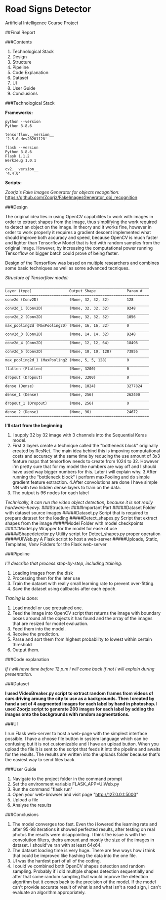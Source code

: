 # Road Signs Detector
 Artificial Intelligence Course Project

##Final Report

###Contents

1. Technological Stack
2. Design
3. Structure
4. Pipeline
5. Code Explanation
6. Dataset
7. UI
8. User Guide
9. Conclusions

###Technological Stack

**Frameworks:**
```
python --version
Python 3.8.6

tensorflow.__version__
'2.5.0-dev20201128'

flask --version
Python 3.8.6
Flask 1.1.2
Werkzeug 1.0.1

cv2.__version__
'4.4.0'
```

**Scripts:**

*Zoorjz's Fake Images Generator for objects recognition:* https://github.com/Zoorjz/FakeImagesGenerator_obj_recognition

###Design

The original idea lies in using OpenCV capabilites to work with images in order to extract shapes from the image, thus simplifying the work required to detect an object on the image. In theory and it works fine, however in order to work properly it requires a gradient descent implemented what should improve both accuracy and speed, because OpenCV is much faster and lighter than Tensorflow Model that is fed with random samples from the original image. However, by increasing the computational power running Tensorflow on bigger batch could prove of being faster.

Design of the Tensorflow was based on multiple researchers and combines some basic techniques as well as some advanced tecniques.

*Structure of Tensorflow model:*
```
_________________________________________________________________
Layer (type)                 Output Shape              Param #   
=================================================================
conv2d (Conv2D)              (None, 32, 32, 32)        128       
_________________________________________________________________
conv2d_1 (Conv2D)            (None, 32, 32, 32)        9248      
_________________________________________________________________
conv2d_2 (Conv2D)            (None, 32, 32, 32)        1056      
_________________________________________________________________
max_pooling2d (MaxPooling2D) (None, 16, 16, 32)        0         
_________________________________________________________________
conv2d_3 (Conv2D)            (None, 14, 14, 32)        9248      
_________________________________________________________________
conv2d_4 (Conv2D)            (None, 12, 12, 64)        18496     
_________________________________________________________________
conv2d_5 (Conv2D)            (None, 10, 10, 128)       73856     
_________________________________________________________________
max_pooling2d_1 (MaxPooling2 (None, 5, 5, 128)         0         
_________________________________________________________________
flatten (Flatten)            (None, 3200)              0         
_________________________________________________________________
dropout (Dropout)            (None, 3200)              0         
_________________________________________________________________
dense (Dense)                (None, 1024)              3277824   
_________________________________________________________________
dense_1 (Dense)              (None, 256)               262400    
_________________________________________________________________
dropout_1 (Dropout)          (None, 256)               0         
_________________________________________________________________
dense_2 (Dense)              (None, 96)                24672     
=================================================================
```

**I'll start from the beginning**:
1. I supply 32 by 32 image with 3 channels into the Sequential Keras model.
2. First 3 layers create a technique called the "bottleneck block" originally created by ResNet. The main idea behind this is impoving computational costs and accuracy at the same time by reducing the use amount of 3x3 feature maps that tensorflow needs to create from 1024 to 32. However i'm pretty sure that for my model the numbers are way off and I should have used way bigger numbers for this. Later i will explain why.
3.After running the "bottleneck block" i perform maxPooling and do simple gradient feature extraction.
4.After convolutions are done I have simple NN with two hidden dense layers to train on the data.
5. The output is 96 nodes for each label

*Technically, it can run the video object detection, because it is not really hardware-heavy.*
###Structure:
####Important Part
#####Dataset
Folder with dataset source images 
#####Dataset.py
Script that is required to prepare dataset for the loading
#####Detect_shapes.py
Script that extract shapes from the image
#####Model
Folder with model checkpoints
#####Model.py
Wrapper for the model for ease of use
#####Shapedetector.py
Utility script for Detect_shapes.py proper operation
#####UIWeb.py
A Flask script to host a web-server
#####Uploads, Static, Templates, Venv
Folders for the Flask web-server

###Pipeline

*I'll describe that process step-by-step, including training:*

1. Loading images from the disk
2. Processing them for the later use
3. Train the dataset with really small learning rate to prevent over-fitting.
4. Save the dataset using callbacks after each epoch.

*Traning is done:*

1. Load model or use pretrained one.
2. Feed the image into OpenCV script that returns the image with boundary boxes around all the objects it has found and the array of the images that are resized for model evaluation.
3. Feed them into the model.
4. Receive the prediction.
5. Parse and sort them from highest probability to lowest within certain threshold
6. Output them.

###Code explanation

*If i will have time before 12 p.m i will come back if not i will explain during presentation.*

###Dataset

**I used VideoBreaker.py script to extract random frames from videos of cars driving aroung the city to use as a backgrounds. Then I created by hand a set of 4 augmented images for each label by hand in photoshop. I used Zoorjz script to generate 200 images for each label by adding the images onto the backgrounds with random augmentations.**

###UI

I run Flask web-server to host a web-page with the simplest interface possible. I have a choose file button in system language which can be confusing but it is not customizable and I have an upload button. When you upload the file it is sent to the script that feeds it into the pipeline and awaits for the results. The results are written into the uploads folder because that's the easiest way to send files back.

###User Guide

1. Navigate to the project folder in the command prompt
2. Set the environment variable FLASK_APP=UIWeb.py
3. Run the command "flask run"
4. Open your web-browser and visit page "http://127.0.0.1:5000"
5. Upload a file 
6. Analyse the results


###Conclusions

1. The model converges too fast. Even tho i lowered the learning rate and after 95-98 iterations it showed perfected results, after testing on real photos the results were disappointing. I think the issue is with the convolution filters, theirs amount and mostly the size of the images in dataset. I should've ran with at least 64x64.
2. The dataset loading time is very huge. There are few ways how i think that could be improved like hashing the data into the one file.
3. UI was the hardest part of all of the coding.
4. I could've combined both OpenCV shapes detection and random sampling. Probably if i did multiple shapes detection sequentially and after that some random sampling that would improve the detection algorithm but it comes back to the precision of the model. If the model can't provide accurate result of what is and what isn't a road sign, i can't evaluate an algorithm appropriately.